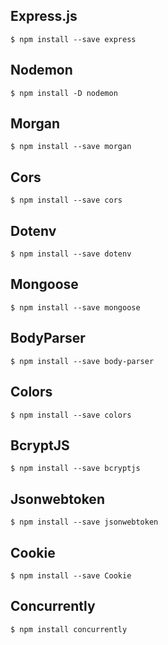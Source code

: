 ## Express.js

```
$ npm install --save express
```

## Nodemon

```
$ npm install -D nodemon
```

## Morgan

```
$ npm install --save morgan
```

## Cors

```
$ npm install --save cors
```

## Dotenv

```
$ npm install --save dotenv
```

## Mongoose

```
$ npm install --save mongoose
```

## BodyParser

```
$ npm install --save body-parser
```

## Colors

```
$ npm install --save colors
```

## BcryptJS

```
$ npm install --save bcryptjs
```

## Jsonwebtoken

```
$ npm install --save jsonwebtoken
```

## Cookie

```
$ npm install --save Cookie
```

## Concurrently
```
$ npm install concurrently
```

